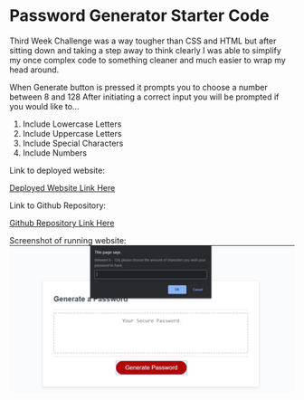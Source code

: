 <h1> Password Generator Starter Code </h1>
Third Week Challenge was a way tougher than CSS and HTML but after sitting down and taking a step away to think clearly I was able to simplify my once complex code to something cleaner and much easier to wrap my head around.

When Generate button is pressed it prompts you to choose a number between 8 and 128 
After initiating a correct input you will be prompted if you would like to...
1. Include Lowercase Letters
2. Include Uppercase Letters
3. Include Special Characters
4. Include Numbers

Link to deployed website:

<a href="https://sal183.github.io/PasswordGenerator/">Deployed Website Link Here</a>


Link to Github Repository:
  
<a href="https://github.com/Sal183/PasswordGenerator">Github Repository Link Here</a>

Screenshot of running website:
![Password Generator Website](https://github.com/Sal183/PasswordGenerator/blob/master/Capture.JPG?raw=true)
